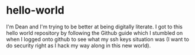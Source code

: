 # hello-world

I'm Dean and I'm trying to be better at being digitally literate. I got to this hello world repository by following the Github guide which I stumbled on when I logged onto github to see what my ssh keys situation was (I want to do security right as I hack my way along in this new world).
